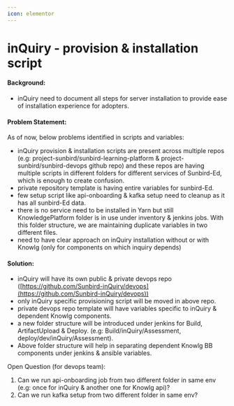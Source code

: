 ```yaml
---
icon: elementor
---
```


# inQuiry - provision & installation script

#### Background: <a href="#inquiry-provision-and-installationscript-background" id="inquiry-provision-and-installationscript-background"></a>

* inQuiry need to document all steps for server installation to provide ease of installation experience for adopters.

#### Problem Statement: <a href="#inquiry-provision-and-installationscript-problemstatement" id="inquiry-provision-and-installationscript-problemstatement"></a>

As of now, below problems identified in scripts and variables:

* inQuiry provision & installation scripts are present across multiple repos (e.g: project-sunbird/sunbird-learning-platform & project-sunbird/sunbird-devops github repo) and these repos are having multiple scripts in different folders for different services of Sunbird-Ed, which is enough to create confusion.
* private repository template is having entire variables for sunbird-Ed.
* few setup script like api-onboarding & kafka setup need to cleanup as it has all sunbird-Ed data.
* there is no service need to be installed in Yarn but still KnowledgePlatform folder is in use under inventory & jenkins jobs. With this folder structure, we are maintaining duplicate variables in two different files.
* need to have clear approach on inQuiry installation without or with Knowlg (only for components on which inquiry depends)

#### Solution: <a href="#inquiry-provision-and-installationscript-solution" id="inquiry-provision-and-installationscript-solution"></a>

* inQuiry will have its own public & private devops repo ([https://github.com/Sunbird-inQuiry/devops](https://github.com/Sunbird-inQuiry/devops))
* only inQuiry specific provisioning script will be moved in above repo.
* private devops repo template will have variables specific to inQuiry & dependent Knowlg components.
* a new folder structure will be introduced under jenkins for Build, ArtifactUpload & Deploy. (e.g: Build/inQuiry/Assessment, deploy/dev/inQuiry/Assessment).
* Above folder structure will help in separating dependent Knowlg BB components under jenkins & ansible variables.

Open Question (for devops team):

1. Can we run api-onboarding job from two different folder in same env (e.g: once for inQuiry & another one for Knowlg api)?
2. Can we run kafka setup from two different folder in same env?
